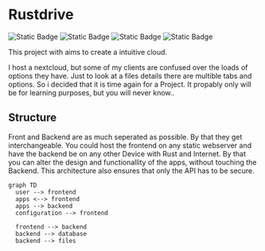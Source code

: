 # Rustdrive

![Static Badge](https://img.shields.io/badge/with_love-orange?style=for-the-badge&logo=rust)
![Static Badge](https://img.shields.io/badge/with_passion-blue?style=for-the-badge&logo=docker&logoColor=white)
![Static Badge](https://img.shields.io/badge/with_patience-yellow?style=for-the-badge&logo=javascript&logoColor=white)
![Static Badge](https://img.shields.io/badge/with_magic-purple?style=for-the-badge&logo=bootstrap&logoColor=white)

This project with aims to create a intuitive cloud.

I host a nextcloud, but some of my clients are confused over the loads of options they have. Just to look at a files details there are multible tabs and options. So i decided that it is time again for a Project. It propably only will be for learning purposes, but you will never know..

## Structure

Front and Backend are as much seperated as possible. By that they get interchangeable. You could host the frontend on any static webserver and have the backend be on any other Device with Rust and Internet. By that you can alter the design and functionallity of the apps, without touching the Backend. This architecture also ensures that only the API has to be secure.

```mermaid
graph TD
  user --> frontend
  apps <--> frontend
  apps --> backend
  configuration --> frontend

  frontend --> backend
  backend --> database
  backend --> files

```
